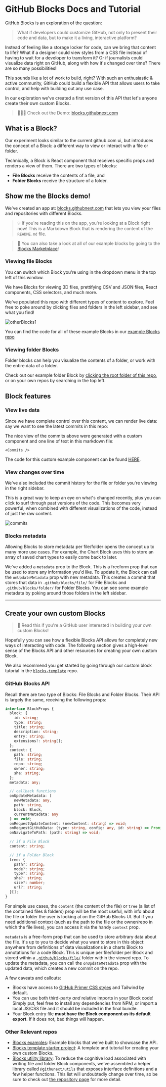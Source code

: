 # GitHub Blocks Docs and Tutorial

GitHub Blocks is an exploration of the question:

> What if developers could customize GitHub, not only to present their code and data, but to make it a living, interactive platform?

Instead of feeling like a storage locker for code, can we bring that content to life? What if a designer could view styles from a CSS file instead of having to wait for a developer to transform it? Or if journalists could visualize data right on GitHub, along with how it's changed over time? There are so many possibilities!

This sounds like a lot of work to build, right? With such an enthusiastic & active community, GitHub could build a flexible API that allows users to take control, and help with building out any use case.

In our exploration we've created a first version of this API that let's anyone create their own custom Blocks.

> 🚀🚀🚀 Check out the Demo: [blocks.githubnext.com](https://blocks.githubnext.com/)

## What is a Block?

Our experiment looks similar to the current github.com ui, but introduces the concept of a Block: a different way to view or interact with a file or folder.

Technically, a Block is React component that receives specific props and renders a view of them. There are two types of blocks:

- **File Blocks** receive the contents of a file, and
- **Folder Blocks** receive the structure of a folder.

## Show me the Blocks demo!

We've created an app at: [blocks.githubnext.com](https://blocks.githubnext.com/) that lets you view your files and repositories with different Blocks.

> 💡 If you're reading this on the app, you're looking at a Block right now! This is a Markdown Block that is rendering the content of the `README.md` file.

> 👀 You can also take a look at all of our example blocks by going to the [Blocks Marketplace](https://blocks-marketplace.githubnext.com/)!

### Viewing file Blocks

You can switch which Block you're using in the dropdown menu in the top left of this window.

We have Blocks for viewing 3D files, prettifying CSV and JSON files, React components, CSS selectors, and much more.

We've populated this repo with different types of content to explore. Feel free to poke around by clicking files and folders in the left sidebar, and see what you find!

![otherBlocks1](https://user-images.githubusercontent.com/8978670/144443697-ed57d444-8db2-4d34-80ec-ce474fe81c71.gif)

You can find the code for all of these example Blocks in our [example Blocks repo](https://github.com/githubnext/blocks-examples)

### Viewing folder Blocks

Folder blocks can help you visualize the contents of a folder, or work with the entire data of a folder.

Check out our example folder Block by [clicking the root folder of this repo](https://blocks.githubnext.com/githubnext/blocks-tutorial), or on your own repos by searching in the top left.

## Block features

### View live data

Since we have complete control over this content, we can render live data: say we want to see the latest commits in this repo:

<Commits num={3} />

The nice view of the commits above were generated with a custom component and one line of text in this markdown file:

`<Commits />`

The code for this custom example component can be found [HERE](https://github.com/githubnext/blocks-examples/blob/main/src/blocks/file-blocks/live-markdown/index.tsx#L198).

### View changes over time

We've also included the commit history for the file or folder you're viewing in the right sidebar.

This is a great way to keep an eye on what's changed recently, plus you can click to surf through past versions of the code. This becomes very powerful, when combined with different visualizations of the code, instead of just the raw content.

![commits](https://user-images.githubusercontent.com/8978670/144443772-36c4f827-d09b-4b03-99cd-e20ecadcf813.gif)

### Blocks metadata

Allowing Blocks to store metadata per file/folder opens the concept up to many more use cases. For example, the Chart Block uses this to store an array of saved chart types to easily come back to later.

We've added a `metadata` prop to the Block. This is a freeform prop that can be used to store any information you'd like. To update it, the Block can call the `onUpdateMetadata` prop with new metadata. This creates a commit that stores that data in `.github/blocks/file/` for File Blocks and `.github/blocks/folder/` for Folder Blocks. You can see some example metadata by poking around those folders in the left sidebar.

---

## Create your own custom Blocks

> 📣 Read this if you're a GitHub user interested in building your own custom Blocks!

Hopefully you can see how a flexible Blocks API allows for completely new ways of interacting with code. The following section gives a high-level sense of the Blocks API and other resources for creating your own custom Block. 

We also recommend you get started by going through our custom block tutorial in the <a href="https://github.com/githubnext/blocks-template" target="_blank">`blocks-template`</a> repo.

### GitHub Blocks API

Recall there are two type of Blocks: File Blocks and Folder Blocks. Their API is largely the same, receiving the following props:

```ts
interface BlockProps {
  block: {
    id: string;
    type: string;
    title: string;
    description: string;
    entry: string;
    extensions?: string[];
  };
  context: {
    path: string;
    file: string;
    repo: string;
    owner: string;
    sha: string;
  };
  metadata: any;

  // callback functions
  onUpdateMetadata: (
    newMetadata: any,
    path: string,
    block: Block,
    currentMetadata: any
  ) => void;
  onRequestUpdateContent: (newContent: string) => void;
  onRequestGitHubData: (type: string, config: any, id: string) => Promise<any>;
  onNavigateToPath: (path: string) => void;

  // if a File Block
  content: string;

  // if a Folder Block
  tree: {
    path?: string;
    mode?: string;
    type?: string;
    sha?: string;
    size?: number;
    url?: string;
  }[];
}
```

For simple use cases, the `content` (the content of the file) or `tree` (a list of the contained files & folders) prop will be the most useful, with info about the file or folder the user is looking at on the GitHub Blocks UI. But if you need additional context (such as the path to the file or the owner/repo in which the file lives), you can access it via the handy `context` prop.

`metadata` is a free-form prop that can be used to store arbitrary data about the file. It's up to you to decide what you want to store in this object: anywhere from definitions of data visualizations in a charts Block to annotations for a code Block. This is unique per file/folder per Block and stored within a [`.github/blocks/file/`](https://github.com/githubnext/blocks-tutorial/tree/main/.github/blocks) folder within the viewed repo. To update the metadata, you can call the `onUpdateMetadata` prop with the updated data, which creates a new commit on the repo.

A few caveats and callouts:

- Blocks have access to [GitHub Primer CSS styles](https://primer.style/css/) and Tailwind by default.
- You can use both third-party _and_ relative imports in your Block code! Simply put, feel free to install any dependencies from NPM, or import a local JS/CSS file and it should be included in the final bundle.
- Your Block entry file **must have the Block component as its default export**. If it does not, bad things will happen.

### Other Relevant repos

* [Blocks examples](https://github.com/githubnext/blocks-examples): Example blocks that we've built to showcase the API.
* [Blocks template starter project](https://github.com/githubnext/blocks-template): A template and tutorial for creating your own custom Blocks.
* [Blocks utility library](https://github.com/githubnext/utils): To reduce the cognitive load associated with writing file and folder Block components, we've assembled a helper library called `@githunext/utils` that exposes interface definitions and a few helper functions. This list will undoubtedly change over time, so be sure to check out [the repository page](https://github.com/githubnext/utils) for more detail.
